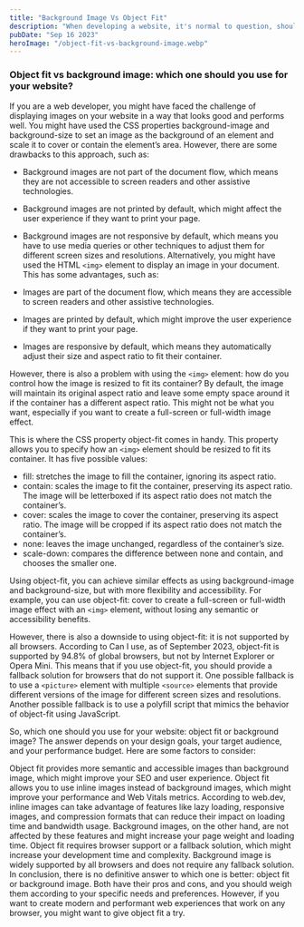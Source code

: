 ```yaml
---
title: "Background Image Vs Object Fit"
description: "When developing a website, it's normal to question, should I use Background Image from CSS or Object Fit with Img tag?"
pubDate: "Sep 16 2023"
heroImage: "/object-fit-vs-background-image.webp"
---
```


### Object fit vs background image: which one should you use for your website?

If you are a web developer, you might have faced the challenge of displaying images on your website in a way that looks good and performs well. You might have used the CSS properties background-image and background-size to set an image as the background of an element and scale it to cover or contain the element’s area. However, there are some drawbacks to this approach, such as:

+ Background images are not part of the document flow, which means they are not accessible to screen readers and other assistive technologies.
+ Background images are not printed by default, which might affect the user experience if they want to print your page.
+ Background images are not responsive by default, which means you have to use media queries or other techniques to adjust them for different screen sizes and resolutions.
Alternatively, you might have used the HTML `<img>` element to display an image in your document. This has some advantages, such as:

+ Images are part of the document flow, which means they are accessible to screen readers and other assistive technologies.
+ Images are printed by default, which might improve the user experience if they want to print your page.
+ Images are responsive by default, which means they automatically adjust their size and aspect ratio to fit their container.

However, there is also a problem with using the `<img>` element: how do you control how the image is resized to fit its container? By default, the image will maintain its original aspect ratio and leave some empty space around it if the container has a different aspect ratio. This might not be what you want, especially if you want to create a full-screen or full-width image effect.

This is where the CSS property object-fit comes in handy. This property allows you to specify how an `<img>` element should be resized to fit its container. It has five possible values:

+ fill: stretches the image to fill the container, ignoring its aspect ratio.
+ contain: scales the image to fit the container, preserving its aspect ratio. The image will be letterboxed if its aspect ratio does not match the container’s.
+ cover: scales the image to cover the container, preserving its aspect ratio. The image will be cropped if its aspect ratio does not match the container’s.
+ none: leaves the image unchanged, regardless of the container’s size.
+ scale-down: compares the difference between none and contain, and chooses the smaller one.

Using object-fit, you can achieve similar effects as using background-image and background-size, but with more flexibility and accessibility. For example, you can use object-fit: cover to create a full-screen or full-width image effect with an `<img>` element, without losing any semantic or accessibility benefits.

However, there is also a downside to using object-fit: it is not supported by all browsers. According to Can I use, as of September 2023, object-fit is supported by 94.8% of global browsers, but not by Internet Explorer or Opera Mini. This means that if you use object-fit, you should provide a fallback solution for browsers that do not support it. One possible fallback is to use a `<picture>` element with multiple `<source>` elements that provide different versions of the image for different screen sizes and resolutions. Another possible fallback is to use a polyfill script that mimics the behavior of object-fit using JavaScript.

So, which one should you use for your website: object fit or background image? The answer depends on your design goals, your target audience, and your performance budget. Here are some factors to consider:

Object fit provides more semantic and accessible images than background image, which might improve your SEO and user experience.
Object fit allows you to use inline images instead of background images, which might improve your performance and Web Vitals metrics. According to web.dev, inline images can take advantage of features like lazy loading, responsive images, and compression formats that can reduce their impact on loading time and bandwidth usage. Background images, on the other hand, are not affected by these features and might increase your page weight and loading time.
Object fit requires browser support or a fallback solution, which might increase your development time and complexity. Background image is widely supported by all browsers and does not require any fallback solution.
In conclusion, there is no definitive answer to which one is better: object fit or background image. Both have their pros and cons, and you should weigh them according to your specific needs and preferences. However, if you want to create modern and performant web experiences that work on any browser, you might want to give object fit a try.